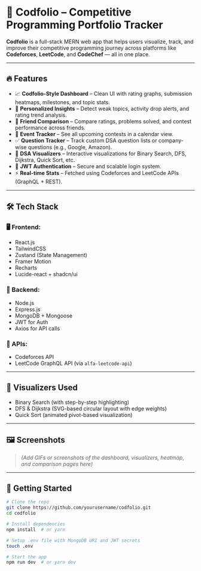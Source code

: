 # 🚀 Codfolio – Competitive Programming Portfolio Tracker

**Codfolio** is a full-stack MERN web app that helps users visualize, track, and improve their competitive programming journey across platforms like **Codeforces**, **LeetCode**, and **CodeChef** — all in one place.

---

## 🔥 Features

- 📈 **Codfolio-Style Dashboard** – Clean UI with rating graphs, submission heatmaps, milestones, and topic stats.
- 🧠 **Personalized Insights** – Detect weak topics, activity drop alerts, and rating trend analysis.
- 🤝 **Friend Comparison** – Compare ratings, problems solved, and contest performance across friends.
- 📆 **Event Tracker** – See all upcoming contests in a calendar view.
- ✅ **Question Tracker** – Track custom DSA question lists or company-wise questions (e.g., Google, Amazon).
- 🎯 **DSA Visualizers** – Interactive visualizations for Binary Search, DFS, Dijkstra, Quick Sort, etc.
- 🔐 **JWT Authentication** – Secure and scalable login system.
- ⚡ **Real-time Stats** – Fetched using Codeforces and LeetCode APIs (GraphQL + REST).

---

## 🛠 Tech Stack

### 🖥 Frontend:
- React.js
- TailwindCSS
- Zustand (State Management)
- Framer Motion
- Recharts
- Lucide-react + shadcn/ui

### 🔧 Backend:
- Node.js
- Express.js
- MongoDB + Mongoose
- JWT for Auth
- Axios for API calls

### 📡 APIs:
- Codeforces API
- LeetCode GraphQL API (via `alfa-leetcode-api`)

---

## 🎨 Visualizers Used

- Binary Search (with step-by-step highlighting)
- DFS & Dijkstra (SVG-based circular layout with edge weights)
- Quick Sort (animated pivot-based visualization)

---

## 🖼 Screenshots

> *(Add GIFs or screenshots of the dashboard, visualizers, heatmap, and comparison pages here)*

---

## 🚀 Getting Started

```bash
# Clone the repo
git clone https://github.com/yourusername/codfolio.git
cd codfolio

# Install dependencies
npm install  # or yarn

# Setup .env file with MongoDB URI and JWT secrets
touch .env

# Start the app
npm run dev  # or yarn dev
